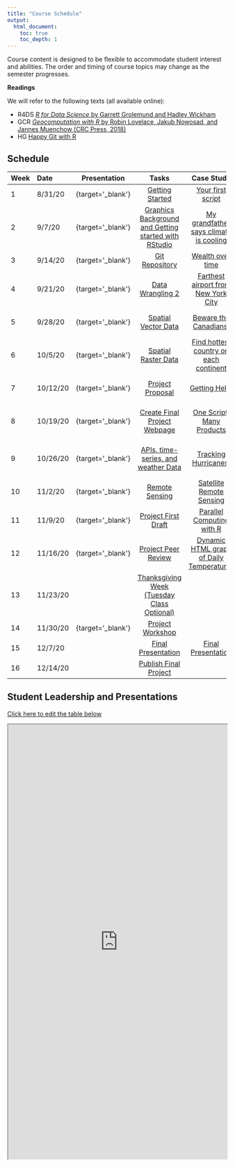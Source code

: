 ```yaml
---
title: "Course Schedule"
output:
  html_document:
    toc: true
    toc_depth: 1
---
```




Course content is designed to be flexible to accommodate student interest and abilities.  The order and timing of course topics may change as the semester progresses.  

**Readings**

We will refer to the following texts (all available online):

* R4DS [_R for Data Science_ by Garrett Grolemund and Hadley Wickham](http://r4ds.had.co.nz)
* GCR  [_Geocomputation with R_ by Robin Lovelace, Jakub Nowosad, and Jannes Muenchow (CRC Press, 2018)](https://geocompr.robinlovelace.net/)
* HG [Happy Git with R](https://happygitwithr.com/)


## Schedule

| Week | Date | Presentation | Tasks  |  Case Study | [DataCamp](https://www.datacamp.com/enterprise/geo511-fall-2020) | 
|:-|:-|:-:|:---:|:---:|:---:|
|  1 |  8/31/20 |  [<i class='fas fa-desktop'>   </i>](pres/PS_01.html){target='_blank'} |  [Getting Started](./TK_01.html) |  [Your first script](./CS_01.html) |  Introduction to R |
 |  2 |  9/7/20 |  [<i class='fas fa-desktop'>   </i>](pres/PS_02.html){target='_blank'} |  [Graphics Background and Getting started with RStudio](./TK_02.html) |  [My grandfather says climate is cooling](./CS_02.html) |  Introduction to Data Visualization with ggplot |
 |  3 |  9/14/20 |  [<i class='fas fa-desktop'>   </i>](pres/PS_03_Git.html){target='_blank'} |  [Git Repository](./TK_03.html) |  [Wealth over time](./CS_03.html) |  Introduction to the Tidyverse |
 |  4 |  9/21/20 |  [<i class='fas fa-desktop'>   </i>](https://docs.google.com/presentation/d/e/2PACX-1vQGwl7rKVV13salaZ9-wTf4hLggWIV4ydTjKlkMSm8LA6oO10tusMBtzaGIaY_vPVD1wf-QO9Y_tqHW/pub?start=false&loop=false&delayms=3000){target='_blank'} |  [Data Wrangling 2](./TK_04.html) |  [Farthest airport from New York City](./CS_04.html) |  Communicating with Data in the Tidyverse |
 |  5 |  9/28/20 |  [<i class='fas fa-desktop'>   </i>](pres/PS_05.html){target='_blank'} |  [Spatial Vector Data](./TK_05.html) |  [Beware the Canadians!](./CS_05.html) |  Visualizing Geospatial Data in R |
 |  6 |  10/5/20 |  [<i class='fas fa-desktop'>   </i>](pres/PS_06_raster.html){target='_blank'} |  [Spatial Raster Data](./TK_06.html) |  [Find hottest country on each continent](./CS_06.html) |  Spatial Analysis in R with sf and raster |
 |  7 |  10/12/20 |  [<i class='fas fa-desktop'>   </i>](pres/PS_07_help.html){target='_blank'} |  [Project Proposal](./TK_07.html) |  [Getting Help!](./CS_07.html) |  Interactive maps with leaflet in R |
 |  8 |  10/19/20 |  [<i class='fas fa-desktop'>   </i>](pres/PS_08_repro.html){target='_blank'} |  [Create Final Project Webpage](./TK_08.html) |  [One Script, Many Products](./CS_08.html) |  Intermediate Data Visualization with ggplot2 |
 |  9 |  10/26/20 |  [<i class='fas fa-desktop'>   </i>](pres/PS_09_weather.html){target='_blank'} |  [APIs, time-series, and weather Data](./TK_09.html) |  [Tracking Hurricanes!](./CS_09.html) |  Exploratory Data Analysis in R: Case Study |
 |  10 |  11/2/20 |  [<i class='fas fa-desktop'>   </i>](pres/PS_10_RS.html){target='_blank'} |  [Remote Sensing](./TK_10.html) |  [Satellite Remote Sensing](./CS_10.html) |  Select your own courses (8000 XP) |
 |  11 |  11/9/20 |  [<i class='fas fa-desktop'>   </i>](pres/PS_11_ParallelProcessing.html){target='_blank'} |  [Project First Draft](./TK_11.html) |  [Parallel Computing with R](./CS_11.html) |   |
 |  12 |  11/16/20 |  [<i class='fas fa-desktop'>   </i>](pres/PS_12.html){target='_blank'} |  [Project Peer Review](./TK_12.html) |  [Dynamic HTML graph of Daily Temperatures](./CS_12.html) |   |
 |  13 |  11/23/20 |   |  [Thanksgiving Week (Tuesday Class Optional)](./TK_13.html) |  []() |   |
 |  14 |  11/30/20 |  [<i class='fas fa-desktop'>   </i>](pres/PS_13.html){target='_blank'} |  [Project Workshop](./TK_14.html) |  []() |   |
 |  15 |  12/7/20 |   |  [Final Presentation](./TK_15.html) |  [Final Presentation](./TK_15.html) |   |
 |  16 |  12/14/20 |   |  [Publish Final Project](./TK_16.html) |  []() |   |
 



## Student Leadership and Presentations

[Click here to edit the table below](https://docs.google.com/spreadsheets/d/1hH61DFHifYLdrbH3RQTIkR3zmo0ImpUg0tdHdBQF3Vw/edit?usp=sharing)


<iframe src="https://docs.google.com/spreadsheets/d/e/2PACX-1vSm_SdDqTPR5j7dXg_VeaUaKSxCVevvytsWQYKcT_kBCgOkKMsouHfafZ6wtbVjXaUSYxODReZgxAC3/pubhtml?gid=868447735&amp;single=true&amp;widget=true&amp;headers=false" style="height: 1000px; width: 100%;"></iframe>

